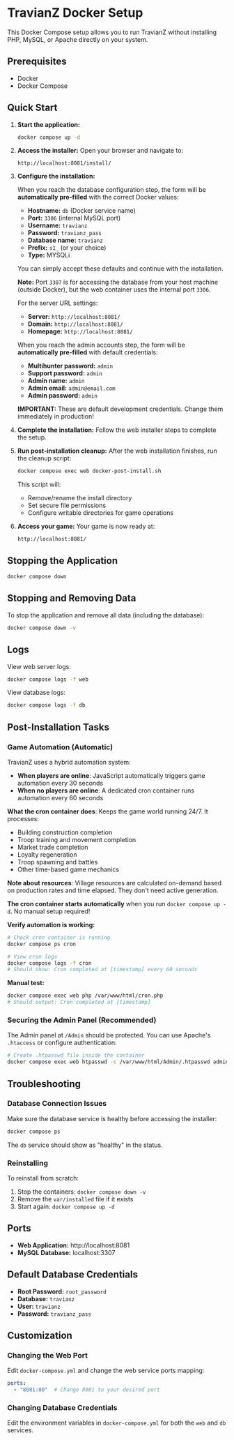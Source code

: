 # TravianZ Docker Setup

This Docker Compose setup allows you to run TravianZ without installing PHP, MySQL, or Apache directly on your system.

## Prerequisites

- Docker
- Docker Compose

## Quick Start

1. **Start the application:**
   ```bash
   docker compose up -d
   ```

2. **Access the installer:**
   Open your browser and navigate to:
   ```
   http://localhost:8081/install/
   ```

3. **Configure the installation:**

   When you reach the database configuration step, the form will be **automatically pre-filled** with the correct Docker values:
   - **Hostname:** `db` (Docker service name)
   - **Port:** `3306` (internal MySQL port)
   - **Username:** `travianz`
   - **Password:** `travianz_pass`
   - **Database name:** `travianz`
   - **Prefix:** `s1_` (or your choice)
   - **Type:** MYSQLi

   You can simply accept these defaults and continue with the installation.

   **Note:** Port `3307` is for accessing the database from your host machine (outside Docker), but the web container uses the internal port `3306`.

   For the server URL settings:
   - **Server:** `http://localhost:8081/`
   - **Domain:** `http://localhost:8081/`
   - **Homepage:** `http://localhost:8081/`

   When you reach the admin accounts step, the form will be **automatically pre-filled** with default credentials:
   - **Multihunter password:** `admin`
   - **Support password:** `admin`
   - **Admin name:** `admin`
   - **Admin email:** `admin@email.com`
   - **Admin password:** `admin`

   **IMPORTANT:** These are default development credentials. Change them immediately in production!

4. **Complete the installation:**
   Follow the web installer steps to complete the setup.

5. **Run post-installation cleanup:**
   After the web installation finishes, run the cleanup script:
   ```bash
   docker compose exec web docker-post-install.sh
   ```

   This script will:
   - Remove/rename the install directory
   - Set secure file permissions
   - Configure writable directories for game operations

6. **Access your game:**
   Your game is now ready at:
   ```
   http://localhost:8081/
   ```

## Stopping the Application

```bash
docker compose down
```

## Stopping and Removing Data

To stop the application and remove all data (including the database):
```bash
docker compose down -v
```

## Logs

View web server logs:
```bash
docker compose logs -f web
```

View database logs:
```bash
docker compose logs -f db
```

## Post-Installation Tasks

### Game Automation (Automatic)

TravianZ uses a hybrid automation system:
- **When players are online**: JavaScript automatically triggers game automation every 30 seconds
- **When no players are online**: A dedicated cron container runs automation every 60 seconds

**What the cron container does**: Keeps the game world running 24/7. It processes:
- Building construction completion
- Troop training and movement completion
- Market trade completion
- Loyalty regeneration
- Troop spawning and battles
- Other time-based game mechanics

**Note about resources**: Village resources are calculated on-demand based on production rates and time elapsed. They don't need active generation.

**The cron container starts automatically** when you run `docker compose up -d`. No manual setup required!

**Verify automation is working:**
```bash
# Check cron container is running
docker compose ps cron

# View cron logs
docker compose logs -f cron
# Should show: Cron completed at [timestamp] every 60 seconds
```

**Manual test:**
```bash
docker compose exec web php /var/www/html/cron.php
# Should output: Cron completed at [timestamp]
```

### Securing the Admin Panel (Recommended)

The Admin panel at `/Admin` should be protected. You can use Apache's `.htaccess` or configure authentication:

```bash
# Create .htpasswd file inside the container
docker compose exec web htpasswd -c /var/www/html/Admin/.htpasswd admin
```

## Troubleshooting

### Database Connection Issues
Make sure the database service is healthy before accessing the installer:
```bash
docker compose ps
```

The `db` service should show as "healthy" in the status.

### Reinstalling
To reinstall from scratch:
1. Stop the containers: `docker compose down -v`
2. Remove the `var/installed` file if it exists
3. Start again: `docker compose up -d`

## Ports

- **Web Application:** http://localhost:8081
- **MySQL Database:** localhost:3307

## Default Database Credentials

- **Root Password:** `root_password`
- **Database:** `travianz`
- **User:** `travianz`
- **Password:** `travianz_pass`

## Customization

### Changing the Web Port
Edit `docker-compose.yml` and change the web service ports mapping:
```yaml
ports:
  - "8081:80"  # Change 8081 to your desired port
```

### Changing Database Credentials
Edit the environment variables in `docker-compose.yml` for both the `web` and `db` services.
